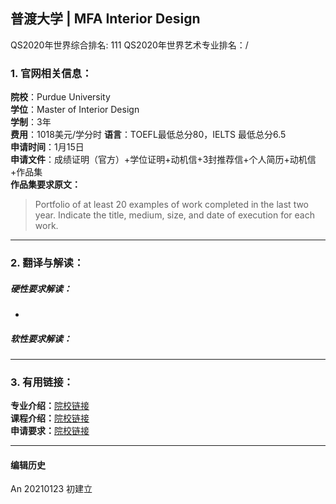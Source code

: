 ## 普渡大学 | MFA Interior Design

QS2020年世界综合排名: 111
QS2020年世界艺术专业排名：/


### 1. 官网相关信息：

**院校**：Purdue University  
**学位**：Master of Interior Design  
**学制**：3年  
**费用**：1018美元/学分时
**语言**：TOEFL最低总分80，IELTS 最低总分6.5  
**申请时间**：1月15日  
**申请文件**：成绩证明（官方）+学位证明+动机信+3封推荐信+个人简历+动机信+作品集  
**作品集要求原文：**   
> Portfolio of at least 20 examples of work completed in the last two year. Indicate the title, medium, size, and date of execution for each work.




---


### 2. 翻译与解读：

##### 硬性要求解读：
-



##### 软性要求解读：


---


### 3. 有用链接：

**专业介绍：**[院校链接](https://www.cla.purdue.edu/academic/rueffschool/ad/interior/graduate_program.html)  
**课程介绍：**[院校链接](https://cla.purdue.edu/academic/rueffschool/ad/interior/courses.html)  
**申请要求：**[院校链接](https://cla.purdue.edu/academic/rueffschool/ad/mfa/apply.html?_ga=2.169353377.1822242421.1611384998-1145139644.1611384998)



---


#### 编辑历史

An 20210123 初建立
